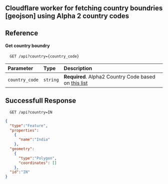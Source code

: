 ## Cloudflare worker for fetching country boundries [geojson] using Alpha 2 country codes 


## Reference

#### Get country boundry

```http
  GET /api?country={country_code}
```

| Parameter | Type     | Description                |
| :-------- | :------- | :------------------------- |
| `country_code` | `string` | **Required**. Alpha2 Country Code based on [this list](https://www.iban.com/country-codes) |




## Successfull Response

```http
  GET /api?country=IN
```

```json
{
  "type":"Feature",
  "properties":
    {
      "name":"India"
    },
  "geometry":
    {
      "type":"Polygon",
      "coordinates": []
    },
  "id":"IN"
}
```


